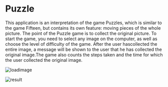 # Puzzle

This application is an interpretation of the game Puzzles, which is similar to the game Fifteen, but contains its own feature: moving pieces of the whole picture. 
The point of the Puzzle game is to collect the original picture.
To start the game, you need to select any image on the computer, as well as choose the level of difficulty of the game. After the user hascollected the entire image, 
a message will be shown to the user that he has collected the original image.The game also counts the steps taken and the time for which the user collected the original image.

![loadimage](https://user-images.githubusercontent.com/61186198/108512806-cba1a880-72d2-11eb-98ed-6ef193e86aea.gif)

![result](https://user-images.githubusercontent.com/61186198/108512999-0572af00-72d3-11eb-991a-19a8104cf283.gif)
